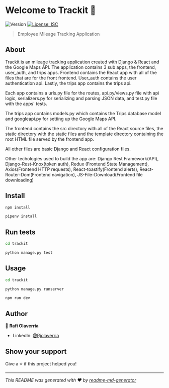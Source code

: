 # Welcome to Trackit 👋

![Version](https://img.shields.io/badge/version-1.0.0-blue.svg?cacheSeconds=2592000)
[![License: ISC](https://img.shields.io/badge/License-ISC-yellow.svg)](#)

> Employee Mileage Tracking Application

## About

Trackit is an mileage tracking application created with Django & React and the Google Maps API. The application contains 3 sub apps, the frontend, user_auth, and trips apps. Frontend contains the React app with all of the files that are for the front frontend. User_auth contains the user authentication api. Lastly, the trips app contains the trips api.

Each app contains a urls.py file for the routes, api.py/views.py file with api logic, serializers.py for serializing and parsing JSON data, and test.py file with the apps' tests.

The trips app contains models.py which contains the Trips database model and googleapi.py for setting up the Google Maps API.

The frontend contains the src directory with all of the React source files, the static directory with the static files and the template directory containing the root HTML file served by the frontend app.

All other files are basic Django and React configuration files.

Other techologies used to build the app are: Django Rest Framework(API), Django-Rest-Knox(token auth), Redux (Frontend State Management), Axios(Frontend HTTP requests), React-toastify(Frontend alerts), React-Router-Dom(Frontend navigation), JS-File-Download(Frontend file downloading)

## Install

```sh
npm install
```

```sh
pipenv install
```

## Run tests

```sh
cd trackit
```

```sh
python manage.py test
```

## Usage

```sh
cd trackit
```

```sh
python manage.py runserver
```

```sh
npm run dev
```

## Author

👤 **Rafi Olaverria**

- LinkedIn: [@Rjolaverria](https://linkedin.com/in/Rjolaverria)

## Show your support

Give a ⭐️ if this project helped you!

---

_This README was generated with ❤️ by [readme-md-generator](https://github.com/kefranabg/readme-md-generator)_
